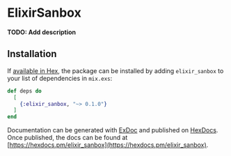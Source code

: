 # ElixirSanbox

**TODO: Add description**

## Installation

If [available in Hex](https://hex.pm/docs/publish), the package can be installed
by adding `elixir_sanbox` to your list of dependencies in `mix.exs`:

```elixir
def deps do
  [
    {:elixir_sanbox, "~> 0.1.0"}
  ]
end
```

Documentation can be generated with [ExDoc](https://github.com/elixir-lang/ex_doc)
and published on [HexDocs](https://hexdocs.pm). Once published, the docs can
be found at [https://hexdocs.pm/elixir_sanbox](https://hexdocs.pm/elixir_sanbox).

